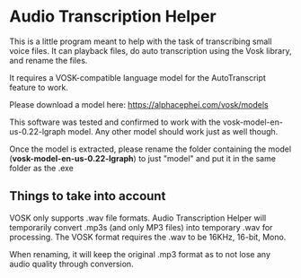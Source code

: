 # Audio Transcription Helper

This is a little program meant to help with the task of transcribing small voice files. It can playback files, do auto transcription using the Vosk library, and rename the files.

It requires a VOSK-compatible language model for the AutoTranscript feature to work.

Please download a model here: https://alphacephei.com/vosk/models

This software was tested and confirmed to work with the vosk-model-en-us-0.22-lgraph model.
Any other model should work just as well though.

Once the model is extracted, please rename the folder containing the model (**vosk-model-en-us-0.22-lgraph**) to just "model" and put it in the same folder as the .exe

## Things to take into account

VOSK only supports .wav file formats. Audio Transcription Helper will temporarily convert .mp3s (and only MP3 files) into temporary .wav for processing.
The VOSK format requires the .wav to be 16KHz, 16-bit, Mono.

When renaming, it will keep the original .mp3 format as to not lose any audio quality through conversion.
